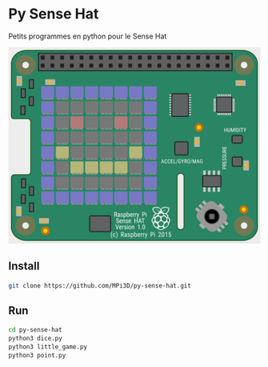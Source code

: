# Py Sense Hat

Petits programmes en python pour le Sense Hat

[![Py Sense Hat](/python_sense_hat.png)](https://www.adafruit.com/product/2738)

## Install

``` sh
git clone https://github.com/MPi3D/py-sense-hat.git
```

## Run

``` sh
cd py-sense-hat
python3 dice.py
python3 little_game.py
python3 point.py
```
